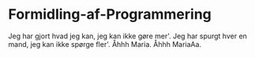 # Formidling-af-Programmering
Jeg har gjort hvad jeg kan, jeg kan ikke gøre mer'. Jeg har spurgt hver en mand, jeg kan ikke spørge fler'. Åhhh Maria. Åhhh MariaAa.
